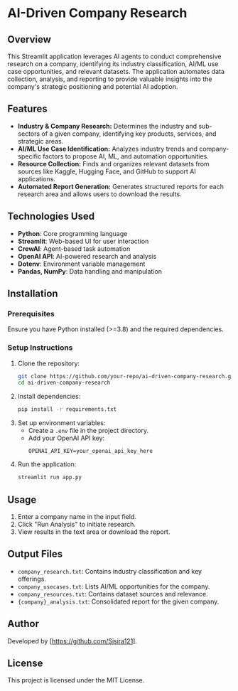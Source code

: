 # AI-Driven Company Research

## Overview
This Streamlit application leverages AI agents to conduct comprehensive research on a company, identifying its industry classification, AI/ML use case opportunities, and relevant datasets. The application automates data collection, analysis, and reporting to provide valuable insights into the company's strategic positioning and potential AI adoption.

## Features
- **Industry & Company Research:** Determines the industry and sub-sectors of a given company, identifying key products, services, and strategic areas.
- **AI/ML Use Case Identification:** Analyzes industry trends and company-specific factors to propose AI, ML, and automation opportunities.
- **Resource Collection:** Finds and organizes relevant datasets from sources like Kaggle, Hugging Face, and GitHub to support AI applications.
- **Automated Report Generation:** Generates structured reports for each research area and allows users to download the results.

## Technologies Used
- **Python**: Core programming language
- **Streamlit**: Web-based UI for user interaction
- **CrewAI**: Agent-based task automation
- **OpenAI API**: AI-powered research and analysis
- **Dotenv**: Environment variable management
- **Pandas, NumPy**: Data handling and manipulation

## Installation
### Prerequisites
Ensure you have Python installed (>=3.8) and the required dependencies.

### Setup Instructions
1. Clone the repository:
   ```sh
   git clone https://github.com/your-repo/ai-driven-company-research.git
   cd ai-driven-company-research
   ```
2. Install dependencies:
   ```sh
   pip install -r requirements.txt
   ```
3. Set up environment variables:
   - Create a `.env` file in the project directory.
   - Add your OpenAI API key:
     ```
     OPENAI_API_KEY=your_openai_api_key_here
     ```
4. Run the application:
   ```sh
   streamlit run app.py
   ```

## Usage
1. Enter a company name in the input field.
2. Click "Run Analysis" to initiate research.
3. View results in the text area or download the report.

## Output Files
- `company_research.txt`: Contains industry classification and key offerings.
- `company_usecases.txt`: Lists AI/ML opportunities for the company.
- `company_resources.txt`: Contains dataset sources and relevance.
- `{company}_analysis.txt`: Consolidated report for the given company.

## Author
Developed by [https://github.com/Sisira121].

## License
This project is licensed under the MIT License.


